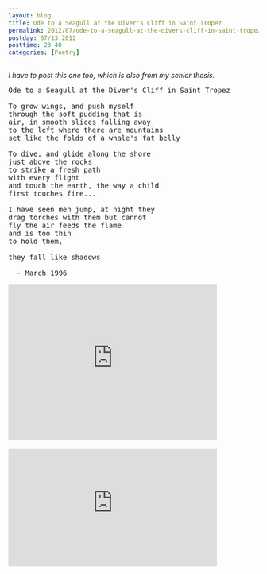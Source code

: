 ```yaml
---
layout: blog
title: Ode to a Seagull at the Diver's Cliff in Saint Tropez
permalink: 2012/07/ode-to-a-seagull-at-the-divers-cliff-in-saint-tropez
postday: 07/13 2012
posttime: 23_40
categories: [Poetry]
---
```


<em>I have to post this one too, which is also from my senior thesis.</em>
<pre>
Ode to a Seagull at the Diver's Cliff in Saint Tropez

To grow wings, and push myself
through the soft pudding that is
air, in smooth slices falling away
to the left where there are mountains
set like the folds of a whale's fat belly

To dive, and glide along the shore
just above the rocks
to strike a fresh path
with every flight
and touch the earth, the way a child
first touches fire...

I have seen men jump, at night they
drag torches with them but cannot
fly the air feeds the flame
and is too thin
to hold them,

they fall like shadows

  - March 1996
</pre>

<iframe width="420" height="315" src="http://www.youtube.com/embed/2GWjsQescDU?rel=0" frameborder="0" allowfullscreen></iframe>
<br/><br/>
<iframe width="420" height="236" src="http://www.youtube.com/embed/rhFHDf-GE-E?rel=0" frameborder="0" allowfullscreen></iframe>
